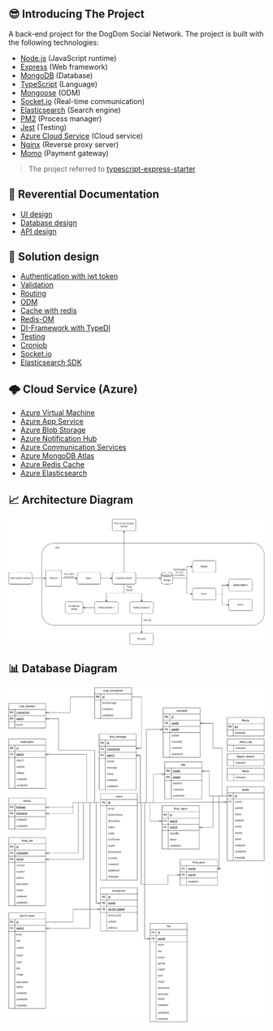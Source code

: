 ## 😎 Introducing The Project

A back-end project for the DogDom Social Network. The project is built with the following technologies:

- [Node.js](https://nodejs.org/en/) (JavaScript runtime)
- [Express](https://expressjs.com/) (Web framework)
- [MongoDB](https://www.mongodb.com/) (Database)
- [TypeScript](https://www.typescriptlang.org/) (Language)
- [Mongoose](https://mongoosejs.com/) (ODM)
- [Socket.io](https://socket.io/) (Real-time communication)
- [Elasticsearch](https://www.elastic.co/) (Search engine)
- [PM2](https://pm2.keymetrics.io/) (Process manager)
- [Jest](https://jestjs.io/) (Testing)
- [Azure Cloud Service](https://azure.microsoft.com/en-us/products/cloud-services) (Cloud service)
- [Nginx](https://www.nginx.com/) (Reverse proxy server)
- [Momo](https://momo.vn/) (Payment gateway)
 
> The project referred to [typescript-express-starter](https://github.com/ljlm0402/typescript-express-starter)

## 📝 Reverential Documentation
- [UI design](https://www.figma.com/file/KC9ozxuIoF14WiXvAUemxi/Dogdom-UI-kits-(Community)?type=design&node-id=1-3&mode=design)
- [Database design](https://app.diagrams.net/#G1wul7yGl5MWuCBcKrwA-m2hwV3lHLFB8_)
- [API design](http://dogdom.eastus.cloudapp.azure.com/api-docs/)

## 🤔 Solution design
- [Authentication with jwt token](https://blog.logrocket.com/jwt-authentication-best-practices)
- [Validation](https://github.com/typestack/class-validator)
- [Routing](https://github.com/typestack/routing-controllers)
- [ODM](https://mongoosejs.com/docs/index.html)
- [Cache with redis](https://redis.io/docs/)
- [Redis-OM](https://github.com/redis/redis-om-node)
- [DI-Framework with TypeDI](https://github.com/typestack/typedi)
- [Testing](https://github.com/jestjs/jest)
- [Cronjob](https://github.com/node-cron/node-cron)
- [Socket.io](https://socket.io/docs/v4)
- [Elasticsearch SDK](https://www.elastic.co/guide/en/elasticsearch/client/javascript-api/current/index.html)

## 🌩️ Cloud Service (Azure)
- [Azure Virtual Machine](https://azure.microsoft.com/en-us/services/virtual-machines/)
- [Azure App Service](https://azure.microsoft.com/en-us/services/app-service/)
- [Azure Blob Storage](https://azure.microsoft.com/en-us/services/storage/blobs/)
- [Azure Notification Hub](https://azure.microsoft.com/en-us/services/notification-hubs/)
- [Azure Communication Services](https://azure.microsoft.com/en-us/services/communication-services/)
- [Azure MongoDB Atlas](https://azure.microsoft.com/en-us/solutions/mongodb)
- [Azure Redis Cache](https://azure.microsoft.com/en-us/services/cache/)
- [Azure Elasticsearch](https://www.elastic.co/)

## 📈 Architecture Diagram
![Diagram](https://github.com/EdwardLTC/edward-project/blob/main/dogdom/images/architech.png?raw=true)

## 📊 Database Diagram
![Diagram](https://github.com/EdwardLTC/edward-project/blob/main/dogdom/images/ERD.jpg?raw=true)